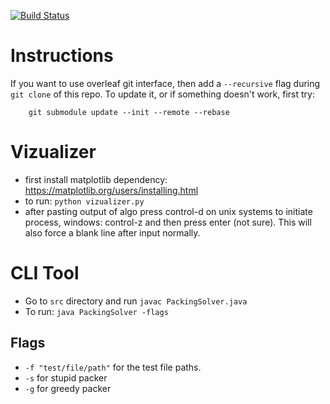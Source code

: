 [![Build Status](https://travis-ci.com/rvolosatovs/2IO90.svg?token=Rr1zHeZEE84zs4P7sgSv&branch=master)](https://travis-ci.com/rvolosatovs/2IO90)

# Instructions
If you want to use overleaf git interface, then add a `--recursive` flag during `git clone` of this repo.
To update it, or if something doesn't work, first try:
```
    git submodule update --init --remote --rebase
```

# Vizualizer

* first install matplotlib dependency: https://matplotlib.org/users/installing.html
* to run: `python vizualizer.py`
* after pasting output of algo press control-d on unix systems to initiate process, windows: control-z and then press enter (not sure). This will also force a blank line after input normally.

# CLI Tool
* Go to `src` directory and run `javac PackingSolver.java`
* To run: `java PackingSolver -flags`

## Flags
* `-f "test/file/path"` for the test file paths.
* `-s` for stupid packer
* `-g` for greedy packer
